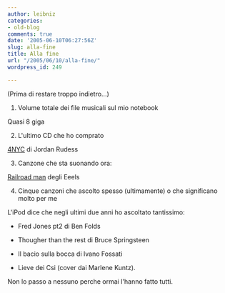 ```yaml
---
author: leibniz
categories:
- old-blog
comments: true
date: '2005-06-10T06:27:56Z'
slug: alla-fine
title: Alla fine
url: "/2005/06/10/alla-fine/"
wordpress_id: 249

---
```

(Prima di restare troppo indietro...)  

1. Volume totale dei file musicali sul mio notebook  

Quasi 8 giga  

  

2. L'ultimo CD che ho comprato  

[4NYC](http://www.magnacarta.net/releases/4NYC.html) di Jordan Rudess  

  

3. Canzone che sta suonando ora:  

[Railroad man](http://www.azlyrics.com/lyrics/eels/railroadman.html) degli Eeels  

  

4. Cinque canzoni che ascolto spesso (ultimamente) o che significano molto per me  

L'iPod dice che negli ultimi due anni ho ascoltato tantissimo:  

- Fred Jones pt2 di Ben Folds  

- Thougher than the rest di Bruce Springsteen  

- Il bacio sulla bocca di Ivano Fossati  

- Lieve dei Csi (cover dai Marlene Kuntz).  

  

Non lo passo a nessuno perche ormai l'hanno fatto tutti.  

  

